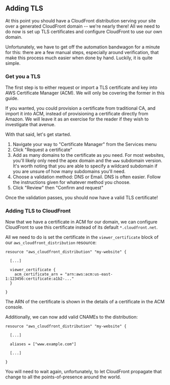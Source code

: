 ## Adding TLS

At this point you should have a CloudFront distribution serving your site over a
generated CloudFront domain -- we're nearly there! All we need to do now is
set up TLS certificates and configure CloudFront to use our own domain.

Unfortunately, we have to get off the automation bandwagon for a minute for
this: there are a few manual steps, especially around verification, that make
this process much easier when done by hand. Luckily, it is quite simple.

### Get you a TLS

The first step is to either request or import a TLS certificate and key into AWS
Certificate Manager (ACM). We will only be covering the former in this guide.

If you wanted, you could provision a certificate from traditional CA, and import
it into ACM, instead of provisioning a certificate directly from Amazon.  We
will leave it as an exercise for the reader if they wish to investigate that
avenue.

With that said, let's get started.

1. Navigate your way to "Certificate Manager" from the Services menu
2. Click "Request a certificate"
3. Add as many domains to the certificate as you need. For most websites, you'll
   likely only need the apex domain and the `www` subdomain version. It's worth
   noting that you are able to specify a wildcard subdomain if you are unsure of
   how many subdomains you'll need.
4. Choose a validation method: DNS or Email. DNS is often easier. Follow the
   instructions given for whatever method you choose.
5. Click "Review" then "Confirm and request"

Once the validation passes, you should now have a valid TLS certificate!

### Adding TLS to CloudFront

Now that we have a certificate in ACM for our domain, we can configure
CloudFront to use this certificate instead of its default `*.cloudfront.net`.

All we need to do is set the certificate in the `viewer_certificate` block of
our `aws_cloudfront_distribution` resource:

```
resource "aws_cloudfront_distribution" "my-website" {

  [...]

  viewer_certificate {
    acm_certificate_arn = "arn:aws:acm:us-east-1:123456:certificate:a1b2-..."
  }

}
```

The ARN of the certificate is shown in the details of a certificate in the ACM
console.

Additionally, we can now add valid CNAMEs to the distribution:

```
resource "aws_cloudfront_distribution" "my-website" {

  [...]

  aliases = ["www.example.com"]

  [...]

}
```

You will need to wait again, unfortunately, to let CloudFront propagate that
change to all the points-of-presence around the world.
